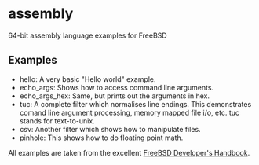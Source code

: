 # assembly
64-bit assembly language examples for FreeBSD

## Examples

* hello: A very basic "Hello world" example.
* echo_args: Shows how to access command line arguments.
* echo_args_hex: Same, but prints out the arguments in hex.
* tuc: A complete filter which normalises line endings. This demonstrates
  comand line argument processing, memory mapped file i/o, etc.
  tuc stands for text-to-unix.
* csv: Another filter which shows how to manipulate files.
* pinhole: This shows how to do floating point math.

All examples are taken from the excellent
[FreeBSD Developer's Handbook](https://www.freebsd.org/doc/en/books/developers-handbook/x86.html).
